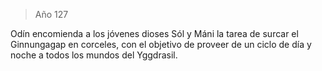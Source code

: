 > Año 127

Odín encomienda a los jóvenes dioses Sól y Máni la tarea de surcar el Ginnungagap en corceles, con el objetivo de proveer de un ciclo de día y noche a todos los mundos del Yggdrasil.